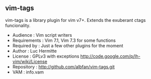 ## vim-tags

vim-tags is a library plugin for vim v7+. Extends the exuberant ctags funcionality.

- Audience      : Vim script writers
- Requirements  : Vim 7.1, Vim 7.3 for some functions
- Required by   : Just a few other plugins for the moment
- Author        : Luc Hermitte
- License       : GPLv3 with exceptions
                  http://code.google.com/p/lh-vim/wiki/License
- Repository    : http://github.com/albfan/vim-tags.git
- VAM           : info.vam
